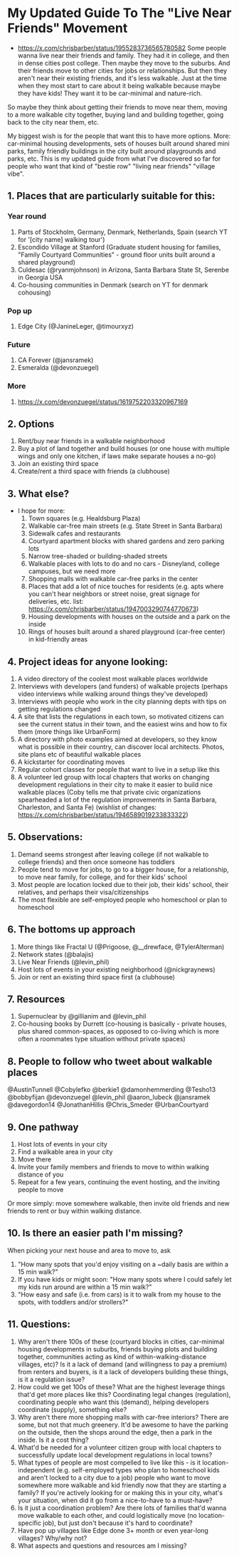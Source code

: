 # My Updated Guide To The "Live Near Friends" Movement
- https://x.com/chrisbarber/status/1955283736565780582
Some people wanna live near their friends and family. They had it in college, and then in dense cities post college. Then maybe they move to the suburbs. And their friends move to other cities for jobs or relationships. But then they aren't near their existing friends, and it's less walkable. Just at the time when they most start to care about it being walkable because maybe they have kids! They want it to be car-minimal and nature-rich.

So maybe they think about getting their friends to move near them, moving to a more walkable city together, buying land and building together, going back to the city near them, etc.

My biggest wish is for the people that want this to have more options. More: car-minimal housing developments, sets of houses built around shared mini parks, family friendly buildings in the city built around playgrounds and parks, etc. This is my updated guide from what I've discovered so far for people who want that kind of "bestie row" "living near friends" "village vibe".
## 1. Places that are particularly suitable for this:
### Year round
1. Parts of Stockholm, Germany, Denmark, Netherlands, Spain (search YT for '[city name] walking tour')
2. Escondido Village at Stanford (Graduate student housing for families, "Family Courtyard Communities" - ground floor units built around a shared playground)
3. Culdesac (@ryanmjohnson) in Arizona, Santa Barbara State St, Serenbe in Georgia USA
4. Co-housing communities in Denmark (search on YT for denmark cohousing)
### Pop up
1. Edge City (@JanineLeger, @timourxyz)
### Future
1. CA Forever (@jansramek)
2. Esmeralda (@devonzuegel)
### More
1. https://x.com/devonzuegel/status/1619752203320967169
## 2. Options
1. Rent/buy near friends in a walkable neighborhood
2. Buy a plot of land together and build houses (or one house with multiple wings and only one kitchen, if laws make separate houses a no-go)
3. Join an existing third space
4. Create/rent a third space with friends (a clubhouse)
## 3. What else?
- I hope for more:
	1. Town squares (e.g. Healdsburg Plaza)
	2. Walkable car-free main streets (e.g. State Street in Santa Barbara)
	3. Sidewalk cafes and restaurants
	4. Courtyard apartment blocks with shared gardens and zero parking lots
	5. Narrow tree-shaded or building-shaded streets
	6. Walkable places with lots to do and no cars - Disneyland, college campuses, but we need more
	7. Shopping malls with walkable car-free parks in the center
	8. Places that add a lot of nice touches for residents (e.g. apts where you can't hear neighbors or street noise, great signage for deliveries, etc. list: https://x.com/chrisbarber/status/1947003290744770673)
	9. Housing developments with houses on the outside and a park on the inside
	10. Rings of houses built around a shared playground (car-free center) in kid-friendly areas

## 4. Project ideas for anyone looking:
1. A video directory of the coolest most walkable places worldwide
2. Interviews with developers (and funders) of walkable projects (perhaps video interviews while walking around things they've developed)
3. Interviews with people who work in the city planning depts with tips on getting regulations changed
4. A site that lists the regulations in each town, so motivated citizens can see the current status in their town, and the easiest wins and how to fix them (more things like UrbanForm)
5. A directory with photo examples aimed at developers, so they know what is possible in their country, can discover local architects. Photos, site plans etc of beautiful walkable places
6. A kickstarter for coordinating moves
7. Regular cohort classes for people that want to live in a setup like this
8. A volunteer led group with local chapters that works on changing development regulations in their city to make it easier to build nice walkable places (Coby tells me that private civic organizations spearheaded a lot of the regulation improvements in Santa Barbara, Charleston, and Santa Fe) (wishlist of changes: https://x.com/chrisbarber/status/1946589019233833322)
## 5. Observations:
1. Demand seems strongest after leaving college (if not walkable to college friends) and then once someone has toddlers
2. People tend to move for jobs, to go to a bigger house, for a relationship, to move near family, for college, and for their kids' school
3. Most people are location locked due to their job, their kids' school, their relatives, and perhaps their visa/citizenships
4. The most flexible are self-employed people who homeschool or plan to homeschool

## 6. The bottoms up approach
1. More things like Fractal U (@Prigoose, @__drewface, @TylerAlterman)
2. Network states (@balajis)
3. Live Near Friends (@levin_phil)
4. Host lots of events in your existing neighborhood (@nickgraynews)
5. Join or rent an existing third space first (a clubhouse)
## 7. Resources
1. Supernuclear by @gillianim and @levin_phil
2. Co-housing books by Durrett (co-housing is basically - private houses, plus shared common-spaces, as opposed to co-living which is more often a roommates type situation without private spaces)
## 8. People to follow who tweet about walkable places
@AustinTunnell
@Cobylefko
@berkie1
@damonhemmerding
@Tesho13
@bobbyfijan
@devonzuegel
@levin_phil
@aaron_lubeck
@jansramek
@davegordon14
@JonathanHillis
@Chris_Smeder
@UrbanCourtyard
## 9. One pathway
1. Host lots of events in your city
2. Find a walkable area in your city
3. Move there
4. Invite your family members and friends to move to within walking distance of you
5. Repeat for a few years, continuing the event hosting, and the inviting people to move

Or more simply: move somewhere walkable, then invite old friends and new friends to rent or buy within walking distance.

## 10. Is there an easier path I'm missing?

When picking your next house and area to move to, ask
1. "How many spots that you'd enjoy visiting on a ~daily basis are within a 15 min walk?"
2. If you have kids or might soon: "How many spots where I could safely let my kids run around are within a 15 min walk?"
3. "How easy and safe (i.e. from cars) is it to walk from my house to the spots, with toddlers and/or strollers?"

## 11. Questions:
1. Why aren't there 100s of these (courtyard blocks in cities, car-minimal housing developments in suburbs, friends buying plots and building together, communities acting as kind of within-walking-distance villages, etc)? Is it a lack of demand (and willingness to pay a premium) from renters and buyers, is it a lack of developers building these things, is it a regulation issue?
2. How could we get 100s of these? What are the highest leverage things that'd get more places like this? Coordinating legal changes (regulation), coordinating people who want this (demand), helping developers coordinate (supply), something else?
3. Why aren't there more shopping malls with car-free interiors? There are some, but not that much greenery. It'd be awesome to have the parking on the outside, then the shops around the edge, then a park in the inside. Is it a cost thing?
4. What'd be needed for a volunteer citizen group with local chapters to successfully update local development regulations in local towns?
5. What types of people are most compelled to live like this - is it location-independent (e.g. self-employed types who plan to homeschool kids and aren't locked to a city due to a job) people who want to move somewhere more walkable and kid friendly now that they are starting a family? If you're actively looking for or making this in your city, what's your situation, when did it go from a nice-to-have to a must-have?
6. Is it just a coordination problem? Are there lots of families that'd wanna move walkable to each other, and could logistically move (no location-specific job), but just don't because it's hard to coordinate? 
7. Have pop up villages like Edge done 3+ month or even year-long villages? Why/why not? 
8. What aspects and questions and resources am I missing?